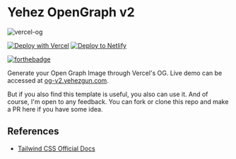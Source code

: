# Yehez OpenGraph v2

![vercel-og](https://socialify.git.ci/yehezkielgunawan/vercel-og/image?description=1&descriptionEditable=Generate%20simple%20Open%20Graph%20Image%20through%20Vercel%20OG&logo=https%3A%2F%2Fwww.saashub.com%2Fimages%2Fapp%2Fservice_logos%2F61%2Fad5f7085bd71%2Flarge.png%3F1587515045&owner=1&theme=Dark)

[![Deploy with Vercel](https://vercel.com/button)](https://vercel.com/import/git?s=https://github.com/yehezkielgunawan/yehez-nexttailwind-starter) [![Deploy to Netlify](https://www.netlify.com/img/deploy/button.svg)](https://app.netlify.com/start/deploy?repository=https://github.com/yehezkielgunawan/yehez-nexttailwind-starter)

[![forthebadge](https://res.cloudinary.com/yehez/image/upload/v1635325228/made-by-typescript_mz1tue.svg)](https://forthebadge.com)

Generate your Open Graph Image through Vercel's OG. Live demo can be accessed at [og-v2.yehezgun.com](https://og-v2.yehezgun.com).

But if you also find this template is useful, you also can use it. And of course, I'm open to any feedback. You can fork or clone this repo and make a PR here if you have some idea.

## References

- [Tailwind CSS Official Docs](https://tailwindcss.com/)
